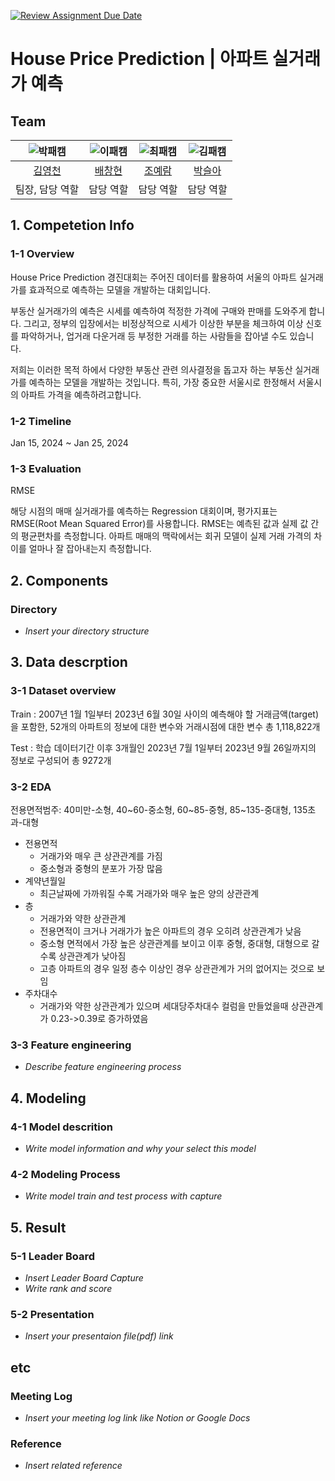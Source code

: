 [![Review Assignment Due Date](https://classroom.github.com/assets/deadline-readme-button-24ddc0f5d75046c5622901739e7c5dd533143b0c8e959d652212380cedb1ea36.svg)](https://classroom.github.com/a/g6ZC_OOE)
# House Price Prediction | 아파트 실거래가 예측

## Team

| ![박패캠](https://avatars.githubusercontent.com/u/156163982?v=4) | ![이패캠](https://avatars.githubusercontent.com/u/156163982?v=4) | ![최패캠](https://avatars.githubusercontent.com/u/156163982?v=4) | ![김패캠](https://avatars.githubusercontent.com/u/156163982?v=4) |
| :--------------------------------------------------------------: | :--------------------------------------------------------------: | :--------------------------------------------------------------: | :--------------------------------------------------------------: |
|            [김영천](https://github.com/dudcjs2779)             |            [배창현](https://github.com/Bae-ChangHyun)             |            [조예람](https://github.com/huB-ram)             |            [박슬아](https://github.com/SeulaPark)             | 
|                            팀장, 담당 역할                             |                            담당 역할                             |                            담당 역할                             |                            담당 역할                             |  

## 1. Competetion Info

### 1-1 Overview

House Price Prediction 경진대회는 주어진 데이터를 활용하여 서울의 아파트 실거래가를 효과적으로 예측하는 모델을 개발하는 대회입니다. 

부동산 실거래가의 예측은 시세를 예측하여 적정한 가격에 구매와 판매를 도와주게 합니다. 그리고, 정부의 입장에서는 비정상적으로 시세가 이상한 부분을 체크하여 이상 신호를 파악하거나, 업거래 다운거래 등 부정한 거래를 하는 사람들을 잡아낼 수도 있습니다. 

저희는 이러한 목적 하에서 다양한 부동산 관련 의사결정을 돕고자 하는 부동산 실거래가를 예측하는 모델을 개발하는 것입니다. 특히, 가장 중요한 서울시로 한정해서 서울시의 아파트 가격을 예측하려고합니다.

### 1-2 Timeline

Jan 15, 2024 ~ Jan 25, 2024

### 1-3 Evaluation

RMSE

해당 시점의 매매 실거래가를 예측하는 Regression 대회이며, 평가지표는 RMSE(Root Mean Squared Error)를 사용합니다.
RMSE는 예측된 값과 실제 값 간의 평균편차를 측정합니다. 아파트 매매의 맥락에서는 회귀 모델이 실제 거래 가격의 차이를 얼마나 잘 잡아내는지 측정합니다. 

## 2. Components

### Directory

- _Insert your directory structure_

## 3. Data descrption

### 3-1 Dataset overview

Train
: 2007년 1월 1일부터 2023년 6월 30일 사이의 예측해야 할 거래금액(target)을 포함한, 52개의 아파트의 정보에 대한 변수와 거래시점에 대한 변수 총 1,118,822개

Test
: 학습 데이터기간 이후 3개월인 2023년 7월 1일부터 2023년 9월 26일까지의 정보로 구성되어 총 9272개

### 3-2 EDA
전용면적범주: 40미만-소형, 40~60-중소형, 60~85-중형, 85~135-중대형, 135초과-대형

- 전용면적
  - 거래가와 매우 큰 상관관계를 가짐 
  - 중소형과 중형의 분포가 가장 많음
- 계약년월일
  - 최근날짜에 가까워질 수록 거래가와 매우 높은 양의 상관관계
- 층
  - 거래가와 약한 상관관계
  - 전용면적이 크거나 거래가가 높은 아파트의 경우 오히려 상관관계가 낮음
  - 중소형 면적에서 가장 높은 상관관계를 보이고 이후 중형, 중대형, 대형으로 갈수록 상관관계가 낮아짐
  - 고층 아파트의 경우 일정 층수 이상인 경우 상관관계가 거의 없어지는 것으로 보임
- 주차대수
  - 거래가와 약한 상관관계가 있으며 세대당주차대수 컬럼을 만들었을때 상관관계가 0.23->0.39로 증가하였음


### 3-3 Feature engineering

- _Describe feature engineering process_

## 4. Modeling

### 4-1 Model descrition

- _Write model information and why your select this model_

### 4-2 Modeling Process

- _Write model train and test process with capture_

## 5. Result

### 5-1 Leader Board

- _Insert Leader Board Capture_
- _Write rank and score_

### 5-2 Presentation

- _Insert your presentaion file(pdf) link_

## etc

### Meeting Log

- _Insert your meeting log link like Notion or Google Docs_

### Reference

- _Insert related reference_
